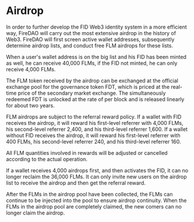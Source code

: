 # Airdrop

In order to further develop the FID Web3 identity system in a more efficient way, FireDAO will carry out the most extensive airdrop in the history of Web3. FireDAO will first screen active wallet addresses, subsequently determine  airdrop lists, and conduct free FLM airdrops for these  lists.

When a user's wallet address is on the big list and his FID has been minted as well, he can receive 40,000 FLMs, if the FID not minted, he can only receive 4,000 FLMs.

The FLM token received by the airdrop can be exchanged at the official exchange pool for the governance token FDT, which is priced at the real-time price of the secondary market exchange. The simultaneously redeemed FDT is unlocked at the rate of per block and is released linearly for about two years.

FLM airdrops are subject to the referral reward policy. If a wallet with FID receives the airdrop, it will reward his first-level referrer with 4,000 FLMs, his second-level referrer 2,400, and his third-level referrer 1,600. If a wallet without FID receives the airdrop, it will reward his first-level referrer with 400 FLMs, his second-level referrer 240, and his third-level referrer 160.

All FLM quantities involved in rewards will be adjusted or cancelled according to the actual operation.

If a wallet receives 4,000 airdrops first, and then activates the FID, it can no longer reclaim the 36,000 FLMs. It can only invite new users on the airdrop list to receive the airdrop and then get the referral reward.

After the FLMs in the airdrop pool have been collected, the FLMs can continue to be injected into the pool to ensure airdrop continuity.  When the FLMs in the airdrop pool are completely claimed, the new comers can no longer claim the airdrop.
